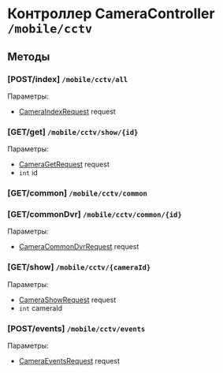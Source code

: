 # Контроллер CameraController `/mobile/cctv`

## Методы

### [POST/index]  `/mobile/cctv/all`

Параметры: 

- [CameraIndexRequest](../OBJECT.md#CameraIndexRequest) request

### [GET/get]  `/mobile/cctv/show/{id}`

Параметры: 

- [CameraGetRequest](../OBJECT.md#CameraGetRequest) request
- `int` id

### [GET/common]  `/mobile/cctv/common`

### [GET/commonDvr]  `/mobile/cctv/common/{id}`

Параметры: 

- [CameraCommonDvrRequest](../OBJECT.md#CameraCommonDvrRequest) request

### [GET/show]  `/mobile/cctv/{cameraId}`

Параметры: 

- [CameraShowRequest](../OBJECT.md#CameraShowRequest) request
- `int` cameraId

### [POST/events]  `/mobile/cctv/events`

Параметры: 

- [CameraEventsRequest](../OBJECT.md#CameraEventsRequest) request
